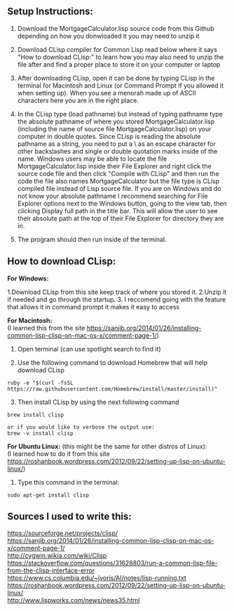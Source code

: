 ## Setup Instructions:  
1. Download the MortgageCalculator.lisp source code from this Github depending on how you donwloaded it you may need to unzip it  

2. Download CLisp compiler for Common Lisp read below where it says "How to download CLisp:" to learn how you may also need to unzip the file after and find a proper place to store it on your computer or laptop

3. After downloading CLisp, open it can be done by typing CLisp in the terminal for Macintosh and Linux
(or Command Prompt if you allowed it when setting up). When you see a menorah made up of ASCII characters here you are in the right place.

4. In the CLisp type (load pathname) but instead of typing pathname type the absolute pathname of where you stored MortgageCalculator.lisp (including the name of source file MortgageCalculator.lisp) on your computer in double quotes.
Since CLisp is reading the absolute pathname as a string, you need to put a \ as an escape character for other backslashes and single or double quotation marks inside of the name.
Windows users may be able to locate the file MortgageCalculator.lisp inside their File Explorer and right click the source code file and then click "Compile with CLisp" and then run the code
the file also names MortgageCalculator but the file type is CLisp compiled file instead of Lisp source file.
If you are on Windows and do not know your absolute pathname I recommend searching for File Explorer options next to the Windows button, going to the view tab, then clicking Display full path in the title bar. This will allow the user to see their absolute path at the top of their File Explorer for directory they are in.
5. The program should then run inside of the terminal.

## How to download CLisp:

__For Windows:__

1.Download CLisp from this site keep track of where you stored it.
2.Unzip it if needed and go through the startup.
3. I reccomend going with the feature that allows it in command prompt it makes it easy to access

__For Macintosh:__  
(I learned this from the site https://sanjib.org/2014/01/26/installing-common-lisp-clisp-on-mac-os-x/comment-page-1/)

1. Open terminal (can use spotlight search to find it)

2. Use the following command to download Homebrew that will help download CLisp
```
ruby -e "$(curl -fsSL https://raw.githubusercontent.com/Homebrew/install/master/install)"
```
3. Then install CLisp by using the next following command  
```
brew install clisp

or if you would like to verbose the output use:  
brew -v install clisp
```
__For Ubuntu Linux:__ (this might be the same for other distros of Linux):  
(I learned how to do it from this site https://roshanbook.wordpress.com/2012/09/22/setting-up-lisp-on-ubuntu-linux/)

1. Type this command in the terminal:  
```
sudo apt-get install clisp
```
## Sources I used to write this:  
https://sourceforge.net/projects/clisp/  
https://sanjib.org/2014/01/26/installing-common-lisp-clisp-on-mac-os-x/comment-page-1/  
http://cygwin.wikia.com/wiki/Clisp  
https://stackoverflow.com/questions/31628803/run-a-common-lisp-file-from-the-clisp-interface-error  
https://www.cs.columbia.edu/~jvoris/AI/notes/lisp-running.txt  
https://roshanbook.wordpress.com/2012/09/22/setting-up-lisp-on-ubuntu-linux/  
http://www.lispworks.com/news/news35.html

